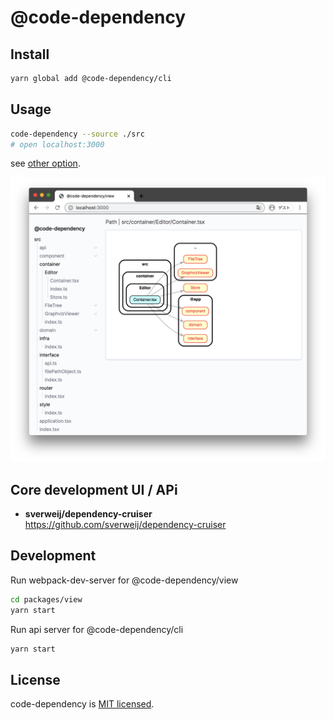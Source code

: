 # @code-dependency

## Install

```bash
yarn global add @code-dependency/cli
```

## Usage

```bash
code-dependency --source ./src
# open localhost:3000
```

see [other option](./packages/cli/README.md#option).

![code dependency usage image](./docs/code-dependency-image.png)

## Core development UI / APi

- **sverweij/dependency-cruiser** https://github.com/sverweij/dependency-cruiser

## Development

Run webpack-dev-server for @code-dependency/view

```bash
cd packages/view
yarn start
```

Run api server for @code-dependency/cli

```bash
yarn start
```

## License

code-dependency is [MIT licensed](https://github.com/Himenon/code-dependency/blob/master/LICENSE).
